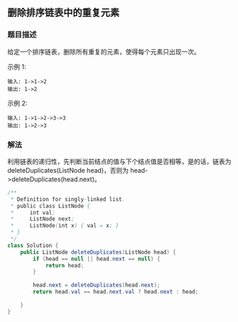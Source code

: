 ## 删除排序链表中的重复元素
### 题目描述

给定一个排序链表，删除所有重复的元素，使得每个元素只出现一次。

示例 1:
```
输入: 1->1->2
输出: 1->2
```

示例 2:
```
输入: 1->1->2->3->3
输出: 1->2->3
```

### 解法
利用链表的递归性，先判断当前结点的值与下个结点值是否相等，是的话，链表为 deleteDuplicates(ListNode head)，否则为 head->deleteDuplicates(head.next)。

```java
/**
 * Definition for singly-linked list.
 * public class ListNode {
 *     int val;
 *     ListNode next;
 *     ListNode(int x) { val = x; }
 * }
 */
class Solution {
    public ListNode deleteDuplicates(ListNode head) {
        if (head == null || head.next == null) {
            return head;
        }
        
        head.next = deleteDuplicates(head.next);
        return head.val == head.next.val ? head.next : head;
        
    }
}
```